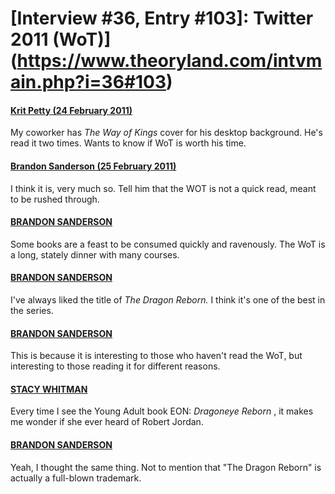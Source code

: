 # [Interview #36, Entry #103]: Twitter 2011 (WoT)](https://www.theoryland.com/intvmain.php?i=36#103)

#### [Krit Petty (24 February 2011)](http://twitter.com/bgrishinko/status/40879553026985985)

My coworker has
*The Way of Kings*
cover for his desktop background. He's read it two times. Wants to know if WoT is worth his time.

#### [Brandon Sanderson (25 February 2011)](http://twitter.com/BrandSanderson/status/41249482549108736)

I think it is, very much so. Tell him that the WOT is not a quick read, meant to be rushed through.

#### [BRANDON SANDERSON](http://twitter.com/BrandSanderson/status/41249738271621120)

Some books are a feast to be consumed quickly and ravenously. The WoT is a long, stately dinner with many courses.

#### [BRANDON SANDERSON](http://twitter.com/BrandSanderson/status/41246525120184320)

I've always liked the title of
*The Dragon Reborn.*
I think it's one of the best in the series.

#### [BRANDON SANDERSON](http://twitter.com/BrandSanderson/status/41246677205647360)

This is because it is interesting to those who haven't read the WoT, but interesting to those reading it for different reasons.

#### [STACY WHITMAN](http://twitter.com/stacylwhitman/status/41250344960929792)

Every time I see the Young Adult book EON:
*Dragoneye Reborn*
, it makes me wonder if she ever heard of Robert Jordan.

#### [BRANDON SANDERSON](http://twitter.com/BrandSanderson/status/41255749959163904)

Yeah, I thought the same thing. Not to mention that "The Dragon Reborn" is actually a full-blown trademark.

